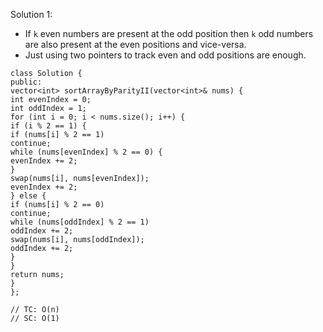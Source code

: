 Solution 1:
​
- If `k` even numbers are present at the odd position then `k` odd numbers are also present at the even positions and vice-versa.
- Just using two pointers to track even and odd positions are enough.
​
```
class Solution {
public:
vector<int> sortArrayByParityII(vector<int>& nums) {
int evenIndex = 0;
int oddIndex = 1;
for (int i = 0; i < nums.size(); i++) {
if (i % 2 == 1) {
if (nums[i] % 2 == 1)
continue;
while (nums[evenIndex] % 2 == 0) {
evenIndex += 2;
}
swap(nums[i], nums[evenIndex]);
evenIndex += 2;
} else {
if (nums[i] % 2 == 0)
continue;
while (nums[oddIndex] % 2 == 1)
oddIndex += 2;
swap(nums[i], nums[oddIndex]);
oddIndex += 2;
}
}
return nums;
}
};
​
// TC: O(n)
// SC: O(1)
```